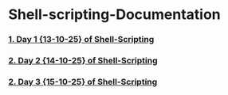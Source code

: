 # Shell-scripting-Documentation  
 
### [1. Day 1 {13-10-25} of Shell-Scripting](Day-1-13-10-25.md)
### [2. Day 2 {14-10-25} of Shell-Scripting](Day-2-14-10-25.md)  
### [2. Day 3 {15-10-25} of Shell-Scripting](Day-3-15-10-25.md)  

